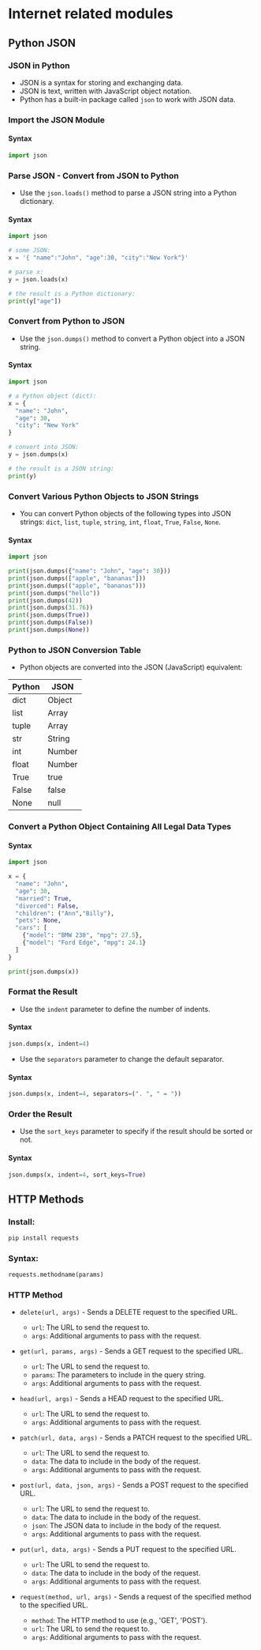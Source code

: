 # Internet related modules

## Python JSON

### JSON in Python

- JSON is a syntax for storing and exchanging data.
- JSON is text, written with JavaScript object notation.
- Python has a built-in package called `json` to work with JSON data.

### Import the JSON Module

#### Syntax
```python
import json
```

### Parse JSON - Convert from JSON to Python

- Use the `json.loads()` method to parse a JSON string into a Python dictionary.

#### Syntax
```python
import json

# some JSON:
x = '{ "name":"John", "age":30, "city":"New York"}'

# parse x:
y = json.loads(x)

# the result is a Python dictionary:
print(y["age"])
```

### Convert from Python to JSON

- Use the `json.dumps()` method to convert a Python object into a JSON string.

#### Syntax
```python
import json

# a Python object (dict):
x = {
  "name": "John",
  "age": 30,
  "city": "New York"
}

# convert into JSON:
y = json.dumps(x)

# the result is a JSON string:
print(y)
```

### Convert Various Python Objects to JSON Strings

- You can convert Python objects of the following types into JSON strings: `dict`, `list`, `tuple`, `string`, `int`, `float`, `True`, `False`, `None`.

#### Syntax
```python
import json

print(json.dumps({"name": "John", "age": 30}))
print(json.dumps(["apple", "bananas"]))
print(json.dumps(("apple", "bananas")))
print(json.dumps("hello"))
print(json.dumps(42))
print(json.dumps(31.76))
print(json.dumps(True))
print(json.dumps(False))
print(json.dumps(None))
```

### Python to JSON Conversion Table

- Python objects are converted into the JSON (JavaScript) equivalent:

| Python | JSON    |
|--------|---------|
| dict   | Object  |
| list   | Array   |
| tuple  | Array   |
| str    | String  |
| int    | Number  |
| float  | Number  |
| True   | true    |
| False  | false   |
| None   | null    |

### Convert a Python Object Containing All Legal Data Types

#### Syntax
```python
import json

x = {
  "name": "John",
  "age": 30,
  "married": True,
  "divorced": False,
  "children": ("Ann","Billy"),
  "pets": None,
  "cars": [
    {"model": "BMW 230", "mpg": 27.5},
    {"model": "Ford Edge", "mpg": 24.1}
  ]
}

print(json.dumps(x))
```

### Format the Result

- Use the `indent` parameter to define the number of indents.

#### Syntax
```python
json.dumps(x, indent=4)
```

- Use the `separators` parameter to change the default separator.

#### Syntax
```python
json.dumps(x, indent=4, separators=(". ", " = "))
```

### Order the Result

- Use the `sort_keys` parameter to specify if the result should be sorted or not.

#### Syntax
```python
json.dumps(x, indent=4, sort_keys=True)
```

## HTTP Methods

### Install:

```python
pip install requests
```

### Syntax:

```python
requests.methodname(params)
```

### HTTP Method

- `delete(url, args)` - Sends a DELETE request to the specified URL.
  - `url`: The URL to send the request to.
  - `args`: Additional arguments to pass with the request.

- `get(url, params, args)` - Sends a GET request to the specified URL.
  - `url`: The URL to send the request to.
  - `params`: The parameters to include in the query string.
  - `args`: Additional arguments to pass with the request.

- `head(url, args)` - Sends a HEAD request to the specified URL.
  - `url`: The URL to send the request to.
  - `args`: Additional arguments to pass with the request.

- `patch(url, data, args)` - Sends a PATCH request to the specified URL.
  - `url`: The URL to send the request to.
  - `data`: The data to include in the body of the request.
  - `args`: Additional arguments to pass with the request.

- `post(url, data, json, args)` - Sends a POST request to the specified URL.
  - `url`: The URL to send the request to.
  - `data`: The data to include in the body of the request.
  - `json`: The JSON data to include in the body of the request.
  - `args`: Additional arguments to pass with the request.

- `put(url, data, args)` - Sends a PUT request to the specified URL.
  - `url`: The URL to send the request to.
  - `data`: The data to include in the body of the request.
  - `args`: Additional arguments to pass with the request.

- `request(method, url, args)` - Sends a request of the specified method to the specified URL.
  - `method`: The HTTP method to use (e.g., 'GET', 'POST').
  - `url`: The URL to send the request to.
  - `args`: Additional arguments to pass with the request.